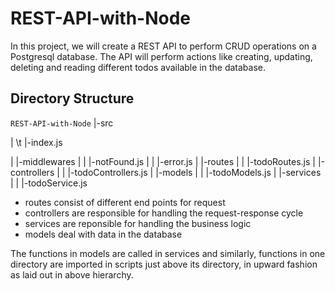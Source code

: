 # REST-API-with-Node

In this project, we will create a REST API to perform CRUD operations on a Postgresql database. The API will perform actions like creating, updating, deleting and reading different todos available in the database.

## Directory Structure
`REST-API-with-Node`
|-src

| \t |-index.js

|    |-middlewares
|    |   |-notFound.js
|    |   |-error.js
|    |-routes
|    |   |-todoRoutes.js
|    |-controllers
|    |   |-todoControllers.js
|    |-models
|    |   |-todoModels.js
|    |-services
|    |   |-todoService.js

- routes consist of different end points for request
- controllers are responsible for handling the request-response cycle
- services are reponsible for handling the business logic
- models deal with data in the database

The functions in models are called in services and similarly, functions in one directory are imported in scripts just above its directory, in upward fashion as laid out in above hierarchy.